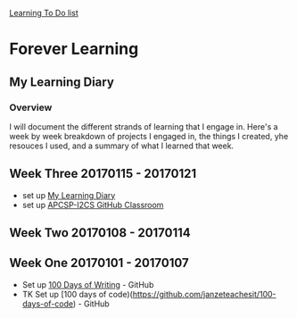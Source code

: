 [Learning To Do list](https://github.com/janzeteachesit/forever-learning/blob/master/learning-to-do-list.md)

# Forever Learning

## My Learning Diary

### Overview

I will document the different strands of learning that I engage in. Here's a week by week breakdown of projects I engaged in, the things I created, yhe resouces I used, and a summary of what I learned that week.


<!--
## Week One 20170101 - 20170107

links to 

* []()
-->

## Week Three 20170115 - 20170121
 * set up [My Learning Diary](https://github.com/janzeteachesit/forever-learning)
 * set up [APCSP-I2CS GitHub Classroom](https://github.com/templetontitan/20162017-classroom-outline)

## Week Two 20170108 - 20170114


## Week One 20170101 - 20170107
* Set up [100 Days of Writing](https://github.com/janzeteachesit/100-days-of-writing) - GitHub
* TK Set up [100 days of code)(https://github.com/janzeteachesit/100-days-of-code) - GitHub


